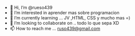 - 👋 Hi, I’m @rueso439
- 👀 I’m interested in  aprender mas sobre programacion
- 🌱 I’m currently learning ... JV ,HTML, CSS y mucho mas =) 
- 💞️ I’m looking to collaborate on .. todo lo que sepa XD
- 📫 How to reach me ... ruso439@gmail.com

<!--- 
rueso439/rueso439 is a ✨ special ✨ repository because its `README.md` (this file) appears on your GitHub profile.
You can click the Preview link to take a look at your changes.
--->
